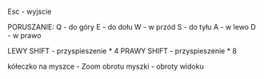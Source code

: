 Esc - wyjscie

PORUSZANIE:
Q - do góry
E - do dołu
W - w przód
S - do tyłu
A - w lewo
D - w prawo

LEWY SHIFT - przyspieszenie * 4
PRAWY SHIFT - przyspieszenie * 8

kółeczko na myszce - Zoom
obrotu myszki - obroty widoku